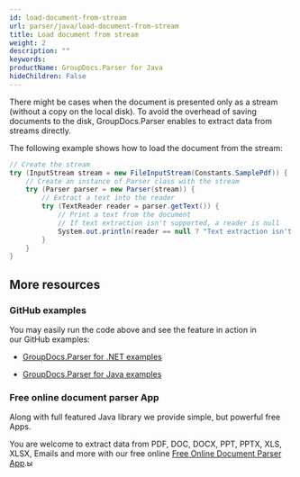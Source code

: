 ```yaml
---
id: load-document-from-stream
url: parser/java/load-document-from-stream
title: Load document from stream
weight: 2
description: ""
keywords: 
productName: GroupDocs.Parser for Java
hideChildren: False
---
```

There might be cases when the document is presented only as a stream (without a copy on the local disk). To avoid the overhead of saving documents to the disk, GroupDocs.Parser enables to extract data from streams directly.

The following example shows how to load the document from the stream:

```csharp
// Create the stream
try (InputStream stream = new FileInputStream(Constants.SamplePdf)) {
    // Create an instance of Parser class with the stream
    try (Parser parser = new Parser(stream)) {
        // Extract a text into the reader
        try (TextReader reader = parser.getText()) {
            // Print a text from the document
            // If text extraction isn't supported, a reader is null
            System.out.println(reader == null ? "Text extraction isn't supported" : reader.readToEnd());
        }
    }
}
```

## More resources

### GitHub examples

You may easily run the code above and see the feature in action in our GitHub examples:

*   [GroupDocs.Parser for .NET examples](https://github.com/groupdocs-parser/GroupDocs.Parser-for-.NET)
    
*   [GroupDocs.Parser for Java examples](https://github.com/groupdocs-parser/GroupDocs.Parser-for-Java)
    

### Free online document parser App

Along with full featured Java library we provide simple, but powerful free Apps.

You are welcome to extract data from PDF, DOC, DOCX, PPT, PPTX, XLS, XLSX, Emails and more with our free online [Free Online Document Parser App](https://products.groupdocs.app/parser).ы
